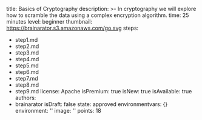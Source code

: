 title: Basics of Cryptography
description: >-
  In cryptography we will explore how to scramble the data using a complex
  encryption algorithm.
time: 25 minutes
level: beginner
thumbnail: https://brainarator.s3.amazonaws.com/go.svg
steps:
  - step1.md
  - step2.md
  - step3.md
  - step4.md
  - step5.md
  - step6.md
  - step7.md
  - step8.md
  - step9.md
license: Apache
isPremium: true
isNew: true
isAvailable: true
authors:
  - brainarator
isDraft: false
state: approved
environmentvars: {}
environment: ''
image: ''
points: 18
